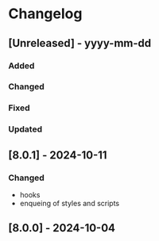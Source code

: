 # Changelog
## [Unreleased] - yyyy-mm-dd

### Added

### Changed

### Fixed

### Updated

## [8.0.1] - 2024-10-11


### Changed
- hooks
- enqueing of styles and scripts

## [8.0.0] - 2024-10-04
